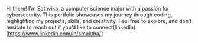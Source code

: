 Hi there! I'm Sathvika, a computer science major with a passion for cybersecurity. This portfolio showcases my journey through coding, highlighting my projects, skills, and creativity.
Feel free to explore, and don’t hesitate to reach out if you’d like to connect(linkedln)[https://www.linkedin.com/in/smuktha/]
